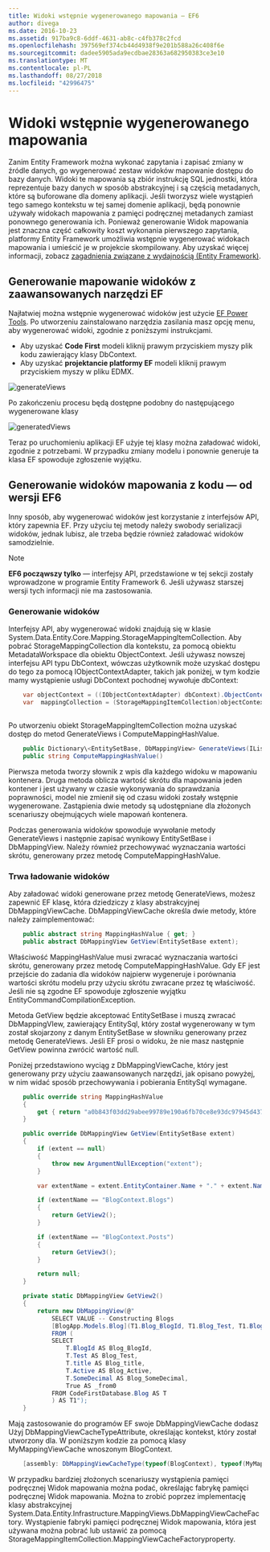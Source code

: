 ```yaml
---
title: Widoki wstępnie wygenerowanego mapowania — EF6
author: divega
ms.date: 2016-10-23
ms.assetid: 917ba9c8-6ddf-4631-ab8c-c4fb378c2fcd
ms.openlocfilehash: 397569ef374cb44d4938f9e201b588a26c408f6e
ms.sourcegitcommit: dadee5905ada9ecdbae28363a682950383ce3e10
ms.translationtype: MT
ms.contentlocale: pl-PL
ms.lasthandoff: 08/27/2018
ms.locfileid: "42996475"
---
```

# <a name="pre-generated-mapping-views"></a>Widoki wstępnie wygenerowanego mapowania
Zanim Entity Framework można wykonać zapytania i zapisać zmiany w źródle danych, go wygenerować zestaw widoków mapowanie dostępu do bazy danych. Widoki te mapowania są zbiór instrukcję SQL jednostki, która reprezentuje bazy danych w sposób abstrakcyjnej i są częścią metadanych, które są buforowane dla domeny aplikacji. Jeśli tworzysz wiele wystąpień tego samego kontekstu w tej samej domenie aplikacji, będą ponownie używały widokach mapowania z pamięci podręcznej metadanych zamiast ponownego generowania ich. Ponieważ generowanie Widok mapowania jest znaczna część całkowity koszt wykonania pierwszego zapytania, platformy Entity Framework umożliwia wstępnie wygenerować widokach mapowania i umieścić je w projekcie skompilowany. Aby uzyskać więcej informacji, zobacz [zagadnienia związane z wydajnością (Entity Framework)](~/ef6/fundamentals/performance/perf-whitepaper.md).

## <a name="generating-mapping-views-with-the-ef-power-tools"></a>Generowanie mapowanie widoków z zaawansowanych narzędzi EF

Najłatwiej można wstępnie wygenerować widoków jest użycie [EF Power Tools](http://visualstudiogallery.msdn.microsoft.com/72a60b14-1581-4b9b-89f2-846072eff19d). Po utworzeniu zainstalowano narzędzia zasilania masz opcję menu, aby wygenerować widoki, zgodnie z poniższymi instrukcjami.

-   Aby uzyskać **Code First** modeli kliknij prawym przyciskiem myszy plik kodu zawierający klasy DbContext.
-   Aby uzyskać **projektancie platformy EF** modeli kliknij prawym przyciskiem myszy w pliku EDMX.

![generateViews](~/ef6/media/generateviews.png)

Po zakończeniu procesu będą dostępne podobny do następującego wygenerowane klasy

![generatedViews](~/ef6/media/generatedviews.png)

Teraz po uruchomieniu aplikacji EF użyje tej klasy można załadować widoki, zgodnie z potrzebami. W przypadku zmiany modelu i ponownie generuje ta klasa EF spowoduje zgłoszenie wyjątku.

## <a name="generating-mapping-views-from-code---ef6-onwards"></a>Generowanie widoków mapowania z kodu — od wersji EF6

Inny sposób, aby wygenerować widoków jest korzystanie z interfejsów API, który zapewnia EF. Przy użyciu tej metody należy swobody serializacji widoków, jednak lubisz, ale trzeba będzie również załadować widoków samodzielnie.

> [!NOTE]
> **EF6 począwszy tylko** — interfejsy API, przedstawione w tej sekcji zostały wprowadzone w programie Entity Framework 6. Jeśli używasz starszej wersji tych informacji nie ma zastosowania.

### <a name="generating-views"></a>Generowanie widoków

Interfejsy API, aby wygenerować widoki znajdują się w klasie System.Data.Entity.Core.Mapping.StorageMappingItemCollection. Aby pobrać StorageMappingCollection dla kontekstu, za pomocą obiektu MetadataWorkspace dla obiektu ObjectContext. Jeśli używasz nowszej interfejsu API typu DbContext, wówczas użytkownik może uzyskać dostępu do tego za pomocą IObjectContextAdapter, takich jak poniżej, w tym kodzie mamy wystąpienie usługi DbContext pochodnej wywołuje dbContext:

``` csharp
    var objectContext = ((IObjectContextAdapter) dbContext).ObjectContext;
    var  mappingCollection = (StorageMappingItemCollection)objectContext.MetadataWorkspace
                                                                        .GetItemCollection(DataSpace.CSSpace);
```

Po utworzeniu obiekt StorageMappingItemCollection można uzyskać dostęp do metod GenerateViews i ComputeMappingHashValue.

``` csharp
    public Dictionary\<EntitySetBase, DbMappingView> GenerateViews(IList<EdmSchemaError> errors)
    public string ComputeMappingHashValue()
```

Pierwsza metoda tworzy słownik z wpis dla każdego widoku w mapowaniu kontenera. Druga metoda oblicza wartość skrótu dla mapowania jeden kontener i jest używany w czasie wykonywania do sprawdzania poprawności, model nie zmienił się od czasu widoki zostały wstępnie wygenerowane. Zastąpienia dwie metody są udostępniane dla złożonych scenariuszy obejmujących wiele mapowań kontenera.

Podczas generowania widoków spowoduje wywołanie metody GenerateViews i następnie zapisać wynikowy EntitySetBase i DbMappingView. Należy również przechowywać wyznaczania wartości skrótu, generowany przez metodę ComputeMappingHashValue.

### <a name="loading-views"></a>Trwa ładowanie widoków

Aby załadować widoki generowane przez metodę GenerateViews, możesz zapewnić EF klasę, która dziedziczy z klasy abstrakcyjnej DbMappingViewCache. DbMappingViewCache określa dwie metody, które należy zaimplementować:

``` csharp
    public abstract string MappingHashValue { get; }
    public abstract DbMappingView GetView(EntitySetBase extent);
```

Właściwość MappingHashValue musi zwracać wyznaczania wartości skrótu, generowany przez metodę ComputeMappingHashValue. Gdy EF jest przejście do zadania dla widoków najpierw wygeneruje i porównania wartości skrótu modelu przy użyciu skrótu zwracane przez tę właściwość. Jeśli nie są zgodne EF spowoduje zgłoszenie wyjątku EntityCommandCompilationException.

Metoda GetView będzie akceptować EntitySetBase i muszą zwracać DbMappingVIew, zawierający EntitySql, który został wygenerowany w tym został skojarzony z danym EntitySetBase w słowniku generowany przez metodę GenerateViews. Jeśli EF prosi o widoku, że nie masz następnie GetView powinna zwrócić wartość null.

Poniżej przedstawiono wyciąg z DbMappingViewCache, który jest generowany przy użyciu zaawansowanych narzędzi, jak opisano powyżej, w nim widać sposób przechowywania i pobierania EntitySql wymagane.

``` csharp
    public override string MappingHashValue
    {
        get { return "a0b843f03dd29abee99789e190a6fb70ce8e93dc97945d437d9a58fb8e2afd2e"; }
    }

    public override DbMappingView GetView(EntitySetBase extent)
    {
        if (extent == null)
        {
            throw new ArgumentNullException("extent");
        }

        var extentName = extent.EntityContainer.Name + "." + extent.Name;

        if (extentName == "BlogContext.Blogs")
        {
            return GetView2();
        }

        if (extentName == "BlogContext.Posts")
        {
            return GetView3();
        }

        return null;
    }

    private static DbMappingView GetView2()
    {
        return new DbMappingView(@"
            SELECT VALUE -- Constructing Blogs
            [BlogApp.Models.Blog](T1.Blog_BlogId, T1.Blog_Test, T1.Blog_title, T1.Blog_Active, T1.Blog_SomeDecimal)
            FROM (
            SELECT
                T.BlogId AS Blog_BlogId,
                T.Test AS Blog_Test,
                T.title AS Blog_title,
                T.Active AS Blog_Active,
                T.SomeDecimal AS Blog_SomeDecimal,
                True AS _from0
            FROM CodeFirstDatabase.Blog AS T
            ) AS T1");
    }
```

Mają zastosowanie do programów EF swoje DbMappingViewCache dodasz Użyj DbMappingViewCacheTypeAttribute, określając kontekst, który został utworzony dla. W poniższym kodzie za pomocą klasy MyMappingViewCache wnoszonym BlogContext.

``` csharp
    [assembly: DbMappingViewCacheType(typeof(BlogContext), typeof(MyMappingViewCache))]
```

W przypadku bardziej złożonych scenariuszy wystąpienia pamięci podręcznej Widok mapowania można podać, określając fabrykę pamięci podręcznej Widok mapowania. Można to zrobić poprzez implementację klasy abstrakcyjnej System.Data.Entity.Infrastructure.MappingViews.DbMappingViewCacheFactory. Wystąpienie fabryki pamięci podręcznej Widok mapowania, która jest używana można pobrać lub ustawić za pomocą StorageMappingItemCollection.MappingViewCacheFactoryproperty.
